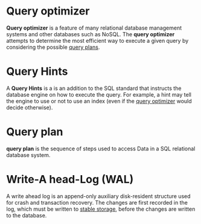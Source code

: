 # Query optimizer
**Query optimizer** is a feature of many relational database management systems and other databases such as NoSQL. The **query optimizer** attempts to determine the most efficient way to execute a given query by considering the possible [query plans](https://en.wikipedia.org/wiki/Query_plan "Query plan"). 
# Query Hints 
A **Query Hints** is a is an addition to the SQL standard that instructs the database engine on how to execute the query. For example, a hint may tell the engine to use or not to use an index (even if the [query optimizer](https://en.wikipedia.org/wiki/Query_optimizer "Query optimizer") would decide otherwise).

# Query plan
**query plan** is the sequence of steps used to access Data in a SQL relational database system.

# Write-A head-Log (WAL)
A write ahead log is an append-only auxiliary disk-resident structure used for crash and transaction recovery. The changes are first recorded in the log, which must be written to [stable storage](https://en.wikipedia.org/wiki/Stable_storage "Stable storage"), before the changes are written to the database.
